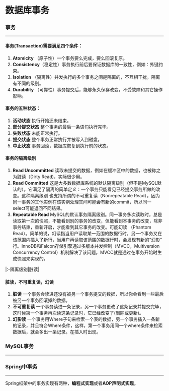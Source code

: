 # 数据库事务

### 事务
-----------
#### 事务(Transaction)需要满足四个条件：

1. **Atomicity**  （原子性）一个事务要么完成，要么回滚复原。
2. **Consistency**（稳定性）事务执行前后要保证数据库的一致性，例如：外键约束。
3. **Isolation**  （隔离性）并发执行的多个事务之间是隔离的，不互相干扰。隔离有不同的级别。
4. **Durability** （可靠性）事务提交后，能够永久保存改变，不受故障和其它操作影响。

#### 事务的五种状态：

1. **活动状态**
执行开始还未结束。
2. **部分提交状态**
整个事务的最后一条语句执行完毕。
3. **失败状态**
未能正常执行。
4. **提交状态**
整个事务正常执行并被写入到磁盘。
5. **中止状态**
事务回滚，数据库恢复到执行前的状态。

#### 事务的隔离级别

1. **Read Uncommitted** 读取未提交的数据，例如在缓冲区中的数据，也被称之为脏读（Dirty Read)，实际很少用。
2. **Read Committed** 这是大多数数据库系统的默认隔离级别（但不是MySQL默认的）。它满足了隔离的简单定义：一个事务只能看见已经提交事务所做的改变。这种隔离级别 也支持所谓的不可重复读（Nonrepeatable Read），因为同一事务的其他实例在该实例处理其间可能会有新的commit，所以同一select可能返回不同结果。
3. **Repeatable Read**  MySQL的默认事务隔离级别。同一事务多次读取时，总是读取第一次的快照，不能看到别的事务的改变，但能看到本事务的改变，除非事务结束，重新开启，才能看到其它事务的改变。可能幻读 （Phantom Read）。简单的说，幻读指当用户读取某一范围的数据行时，另一个事务又在该范围内插入了新行，当用户再读取该范围的数据行时，会发现有新的“幻影” 行。InnoDB和Falcon存储引擎通过多版本并发控制（MVCC，Multiversion Concurrency Control）机制解决了该问题。MVCC就是通过在事务开始时生成快照来实现的。

|:-隔离级别|脏读|
#### 脏读，不可重复读，幻读
1. **脏读** 一个事务会读进还没有被另一个事务提交的数据，所以你会看到一些最后被另一个事务回滚掉的数据。
2. **不可重复读** 一个事务读进一条记录，另一个事务更改了这条记录并提交完毕，这时候第一个事务再次读这条记录时，它已经改变了(删除或更新)。
3. **幻影读** 一个事务用Where子句来检索一个表的数据，另一个事务插入一条新的记录，并且符合Where条件，这样，第一个事务用同一个where条件来检索数据后，就会多出一条记录。在插入时出现。

### MySQL事务
-----------


### Spring中事务
-----------
Spring框架中的事务实现有两种，**编程式实现**或者**AOP声明式实现**。



